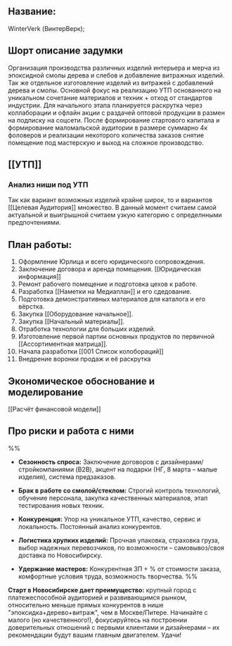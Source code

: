 ## **Название**: 
WinterVerk (ВинтерВерк);

## **Шорт описание задумки**

Организация производства различных изделий интерьера и мерча из эпоксидной смолы дерева и слебов и добавление витражных изделий. Так же отдельное изготовление изделий из витражей с добавлений дерева и смолы. Основной фокус на реализацию УТП основанного на уникальном сочетание материалов и техник + отход от стандартов индустрии.  Для начального этапа планируется раскрутка через коллаборации и офлайн акции с раздачей оптовой продукции в размен на подписку на соцсети. После формирование стартового капитала и формирование маломальской аудитории в размере суммарно 4к фоловеров и реализации некоторого количества заказов снятие помещение под мастерскую и выход на сложное производство. 

## **[[УТП]]**

### **Анализ ниши под УТП**

Так как вариант возможных изделий крайне широк, то и вариантов [[Целевая Аудитория]] множество. В данный момент считаем самой актуальной и выигрышной считаем узкую категорию с определнными предпочтениями.
## **План работы:**

1. Оформление Юрлица и всего юридического сопровождения.
2. Заключение договора и аренда помещения. [[Юридическая информация]]
3. Ремонт рабочего помещение и подготовка цехов к работе.
4. Разработка [[Наметки на Медиаплан]] и его сдедование. 
5. Подготовка демонстративных материалов для каталога и его вёрстка.
6. Закупка [[Оборудование начальное]].
7. Закупка [[Начальный материалы]].
8. Отработка технологии для больших изделий.
9. Изготовление первой партии основных продуктов по первичной  [[Ассортиментная матрица]].
10. Начала разработки [[001 Список колобораций]]
11. Внедрение воронки продаж и её раскрутка

## **Экономическое обоснование и моделирование** 

[[Расчёт финансовой модели]]


## **Про риски и работа с ними**
%% 
- **Сезонность спроса:** Заключение договоров с дизайнерами/стройкомпаниями (B2B), акцент на подарки (НГ, 8 марта – малые изделия), система предзаказов.
    
- **Брак в работе со смолой/стеклом:** Строгий контроль технологий, обучение персонала, закупка качественных материалов, этап тестирования новых техник.
    
- **Конкуренция:** Упор на уникальное УТП, качество, сервис и локальность. Постоянный анализ конкурентов.
    
- **Логистика хрупких изделий:** Прочная упаковка, страховка груза, выбор надежных перевозчиков, по возможности – самовывоз/своя доставка по Новосибирску.
    
- **Удержание мастеров:** Конкурентная ЗП + % от стоимости заказа, комфортные условия труда, возможность творчества. %%
    

**Старт в Новосибирске дает преимущество:** крупный город с платежеспособной аудиторией и развивающимся рынком, относительно меньше прямых конкурентов в нише "эпоксидка+дерево+витраж", чем в Москве/Питере. Начинайте с малого (но качественного!), фокусируйтесь на построении доверительных отношений с первыми клиентами и дизайнерами – их рекомендации будут вашим главным двигателем. Удачи!
